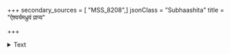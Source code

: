 +++
secondary_sources = [ "MSS_8208",]
jsonClass = "Subhaashita"
title = "ऐश्वर्यमध्रुवं प्राप्य"

+++

<details><summary>Text</summary>

ऐश्वर्यमध्रुवं प्राप्य ध्रुवधर्मे मतिं कुरु।  
क्षणादेव विनाशिन्यः सम्पदोऽप्यात्मना सह॥
</details>

